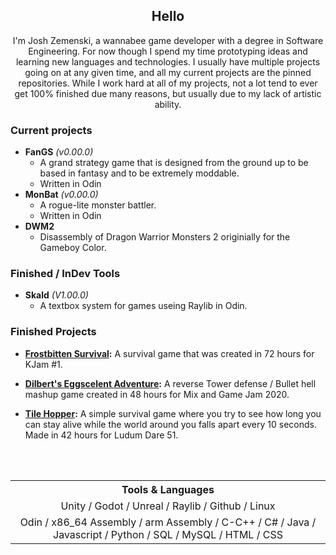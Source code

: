 <p align='center'>
</p>

<h2 align="center">Hello</h2>
<p align='center'>I'm Josh Zemenski, a wannabee game developer with a degree in Software Engineering. For now though I spend my time prototyping ideas and learning new languages and technologies. I usually have multiple projects going on at any given time, and all my current projects are the pinned repositories. While I work hard at all of my projects, not a lot tend to ever get 100% finished due many reasons, but usually due to my lack of artistic ability.</p>

### Current projects
- **FanGS** *(v0.00.0)*
   - A grand strategy game that is designed from the ground up to be based in fantasy and to be extremely moddable.
   - Written in Odin
- **MonBat** *(v0.00.0)*
   - A rogue-lite monster battler.
   - Written in Odin
- **DWM2**
   - Disassembly of Dragon Warrior Monsters 2 originially for the Gameboy Color.

### Finished / InDev Tools
- **Skald** *(V1.00.0)*
   - A textbox system for games useing Raylib in Odin.

### Finished Projects
- **[Frostbitten Survival](https://szyfr.itch.io/frostbitten-survival):** A survival game that was created in 72 hours for KJam #1.
- **[Dilbert's Eggscelent Adventure](https://szyfr.itch.io/dilberts-eggscelent-adventure):** A reverse Tower defense / Bullet hell mashup game created in 48 hours for Mix and Game Jam 2020.
- **[Tile Hopper](https://ldjam.com/events/ludum-dare/51/tile-hopper):** A simple survival game where you try to see how long you can stay alive while the world around you falls apart every 10 seconds. Made in 42 hours for Ludum Dare 51.

  <br><br>

<table align=center>
   <tr>
      <th> Tools & Languages </th>
   </tr>
   <tr>
      <td align=center> Unity / Godot / Unreal / Raylib / Github / Linux </td>
   </tr>
   <tr>
      <td align=center> Odin / x86_64 Assembly / arm Assembly / C-C++ / C# / Java / Javascript / Python / SQL / MySQL / HTML / CSS </td>
   </tr>
</table>


